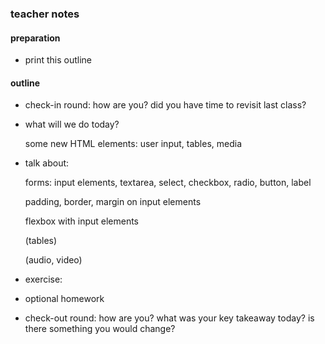 ### teacher notes

#### preparation

- print this outline

#### outline

- check-in round: how are you? did you have time to revisit last class?
- what will we do today?

  some new HTML elements: user input, tables, media

- talk about:

  forms: input elements, textarea, select, checkbox, radio, button, label

  padding, border, margin on input elements

  flexbox with input elements

  (tables)

  (audio, video)

- exercise:
- optional homework
- check-out round: how are you? what was your key takeaway today? is there something you would change?
